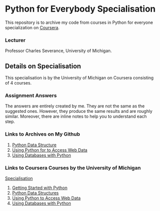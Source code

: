 # Python for Everybody Specialisation
This repository is to archive my code from courses in Python for everyone specialization on [Coursera](https://www.coursera.org/).

### Lecturer
Professor Charles Severance, University of Michigan.

## Details on Specialisation
This specialisation is by the University of Michigan on Coursera consisting of 4 courses.

### Assignment Answers
The answers are entirely created by me. They are not the same as the suggested ones. However, they produce the same results and are roughly similar. Moreover, there are inline notes to help you to understand each step.

### Links to Archives on My Github
1.  [Python Data Structure](https://github.com/ll0816/PythonForEverybody/tree/master/Python-Data-Structure)
2.  [Using Python for to Access Web Data](https://github.com/ll0816/PythonForEverybody/tree/master/Using-Python-2-Access-Web-Data)
3.  [Using Databases with Python](https://github.com/ll0816/PythonForEverybody/tree/master/Using-Databases-with-Python)

### Links to Coursera Courses by the University of Michigan
<a href="https://www.coursera.org/specializations/python">Specialisation</a><br />
1. <a href="https://www.coursera.org/learn/python">Getting Started with Python</a><br />
2. <a href="https://www.coursera.org/learn/python-data">Python Data Structures</a><br />
3. <a href="https://www.coursera.org/learn/python-network-data">Using Python to Access Web Data</a><br />
4. <a href="https://www.coursera.org/learn/python-databases">Using Databases with Python</a>
